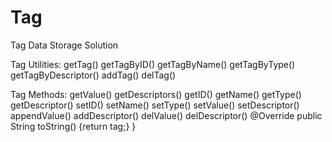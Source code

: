 # Tag
Tag Data Storage Solution

Tag Utilities:
    getTag()
    getTagByID()
    getTagByName()
    getTagByType()
    getTagByDescriptor()
    addTag()
    delTag()
    
Tag Methods:
    getValue()
    getDescriptors()
    getID()
    getName()
    getType()
    getDescriptor()
    setID()
    setName()
    setType()
    setValue()
    setDescriptor()
    appendValue()
    addDescriptor()
    delValue()
    delDescriptor()
    @Override
    public String toString() {return tag;}
}

    
